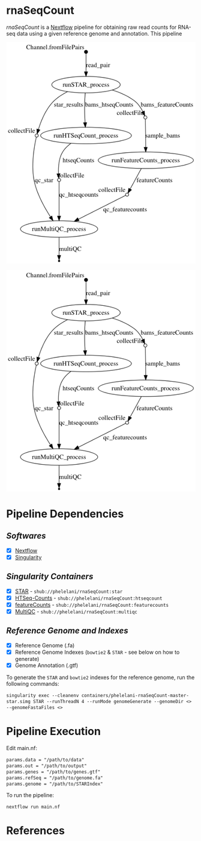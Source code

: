 # rnaSeqCount
*rnaSeqCount* is a [Nextflow](http://nextflow.io/) pipeline for obtaining raw read counts for RNA-seq data using a given reference genome and annotation. This pipeline 

<p align="center">
  <img src="rnaSeqCount.png">
</p>

![rnaSeqCount Workflow](rnaSeqCount.png "Some text")

# Pipeline Dependencies
## _*Softwares*_
- [x] [Nextflow](https://www.nextflow.io/)
- [x] [Singularity](http://singularity.lbl.gov/)

## _*Singularity Containers*_
- [x] [STAR](https://github.com/alexdobin/STAR) - ```shub://phelelani/rnaSeqCount:star```
- [x] [HTSeq-Counts](https://htseq.readthedocs.io/en/release_0.9.1/overview.html) - ```shub://phelelani/rnaSeqCount:htseqcount```
- [x] [featureCounts](http://subread.sourceforge.net/) - ```shub://phelelani/rnaSeqCount:featurecounts```
- [x] [MultiQC](http://multiqc.info/) - ```shub://phelelani/rnaSeqCount:multiqc```

## _*Reference Genome and Indexes*_
- [x] Reference Genome (.fa)
- [x] Reference Genome Indexes (```bowtie2``` & ```STAR``` - see below on how to generate)
- [x] Genome Annotation (.gtf)

To generate the ```STAR``` and ```bowtie2``` indexes for the reference genome, run the following commands:
```
singularity exec --cleanenv containers/phelelani-rnaSeqCount-master-star.simg STAR --runThreadN 4 --runMode genomeGenerate --genomeDir <> --genomeFastaFiles <>
```

# Pipeline Execution

Edit main.nf:
```
params.data = "/path/to/data"
params.out = "/path/to/output"
params.genes = "/path/to/genes.gtf"
params.refSeq = "/path/to/genome.fa"
params.genome = "/path/to/STARIndex"
```

To run the pipeline:
```
nextflow run main.nf
```

# References
